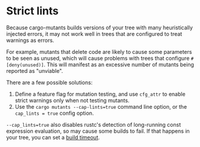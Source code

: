 # Strict lints

Because cargo-mutants builds versions of your tree with many heuristically injected errors, it may not work well in trees that are configured to treat warnings as errors.

For example, mutants that delete code are likely to cause some parameters to be seen as unused, which will cause problems with trees that configure `#[deny(unused)]`. This will manifest as an excessive number of mutants being reported as "unviable".

There are a few possible solutions:

1.  Define a feature flag for mutation testing, and use `cfg_attr` to enable strict warnings only when not testing mutants.
2. Use the `cargo mutants --cap-lints=true` command line option, or the `cap_lints = true` config option.

`--cap_lints=true` also disables rustc's detection of long-running const expression evaluation, so may cause some builds to fail. If that happens in your tree, you can set a [build timeout](timeouts.md).
